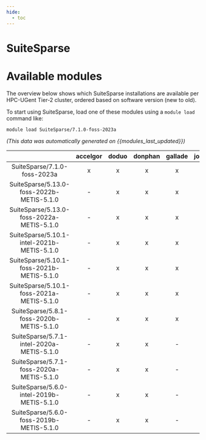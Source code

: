 ```yaml
---
hide:
  - toc
---
```


SuiteSparse
===========

# Available modules


The overview below shows which SuiteSparse installations are available per HPC-UGent Tier-2 cluster, ordered based on software version (new to old).

To start using SuiteSparse, load one of these modules using a `module load` command like:

```shell
module load SuiteSparse/7.1.0-foss-2023a
```

*(This data was automatically generated on {{modules_last_updated}})*  

| |accelgor|doduo|donphan|gallade|joltik|shinx|skitty|
| :---: | :---: | :---: | :---: | :---: | :---: | :---: | :---: |
|SuiteSparse/7.1.0-foss-2023a|x|x|x|x|x|x|x|
|SuiteSparse/5.13.0-foss-2022b-METIS-5.1.0|-|x|x|x|-|-|-|
|SuiteSparse/5.13.0-foss-2022a-METIS-5.1.0|-|x|x|x|-|-|-|
|SuiteSparse/5.10.1-intel-2021b-METIS-5.1.0|-|x|x|x|-|-|-|
|SuiteSparse/5.10.1-foss-2021b-METIS-5.1.0|-|x|x|x|-|-|-|
|SuiteSparse/5.10.1-foss-2021a-METIS-5.1.0|-|x|x|x|-|-|-|
|SuiteSparse/5.8.1-foss-2020b-METIS-5.1.0|-|x|x|x|-|-|-|
|SuiteSparse/5.7.1-intel-2020a-METIS-5.1.0|-|x|x|-|-|-|-|
|SuiteSparse/5.7.1-foss-2020a-METIS-5.1.0|-|x|x|-|-|-|-|
|SuiteSparse/5.6.0-intel-2019b-METIS-5.1.0|-|x|x|-|-|-|-|
|SuiteSparse/5.6.0-foss-2019b-METIS-5.1.0|-|x|x|-|-|-|-|
